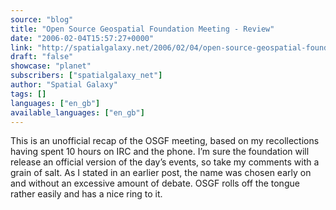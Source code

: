 ```yaml
---
source: "blog"
title: "Open Source Geospatial Foundation Meeting - Review"
date: "2006-02-04T15:57:27+0000"
link: "http://spatialgalaxy.net/2006/02/04/open-source-geospatial-foundation-meeting-review/"
draft: "false"
showcase: "planet"
subscribers: ["spatialgalaxy_net"]
author: "Spatial Galaxy"
tags: []
languages: ["en_gb"]
available_languages: ["en_gb"]
---
```


This is an unofficial recap of the OSGF meeting, based on my recollections having spent 10 hours on IRC and the phone. I&rsquo;m sure the foundation will release an official version of the day&rsquo;s events, so take my comments with a grain of salt.
As I stated in an earlier post, the name was chosen early on and without an excessive amount of debate. OSGF rolls off the tongue rather easily and has a nice ring to it.
